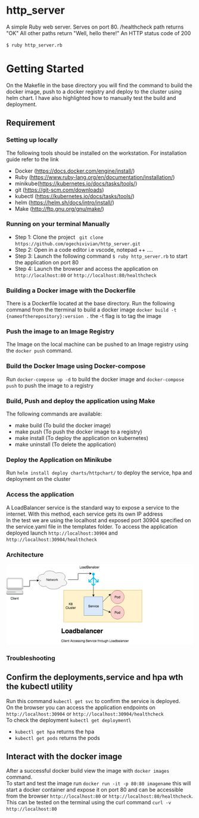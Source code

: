 # http_server
A simple Ruby web server.
Serves on port 80.
/healthcheck path returns "OK"
All other paths return "Well, hello there!"
An HTTP status code of 200

`$ ruby http_server.rb`

# Getting Started
On the Makefile in the base directory you will find the command to build the docker image, push to a docker registry and deploy to the cluster using helm chart. I have also highlighted how to manually test the build and deployment.
## Requirement
### Setting up locally 
The following tools should be installed on the workstation. For installation guide refer to the link
* Docker (https://docs.docker.com/engine/install/)
* Ruby (https://www.ruby-lang.org/en/documentation/installation/)
* minikube(https://kubernetes.io/docs/tasks/tools/)
* git (https://git-scm.com/downloads)
* kubectl (https://kubernetes.io/docs/tasks/tools/)
* helm (https://helm.sh/docs/intro/install/)
* Make (http://ftp.gnu.org/gnu/make/)

### Running on your terminal Manually

* Step 1: Clone the project ` git clone https://github.com/ogechivivian/http_server.git`
* Step 2: Open in a code editor  i.e vscode, notepad ++ ....
* Step 3: Launch the following command ` $ ruby http_server.rb `  to start the application on port 80
* Step 4: Launch the browser and access the application on  `http://localhost:80` or `http://localhost:80/healthcheck`

### Building a Docker image with the Dockerfile
There is a Dockerfile located at the base directory. Run the following command from the tterminal to build a docker image `docker build -t {nameoftherepository}:version .` the -t flag is to tag the image 

### Push the image to an Image Registry
The Image on the local machine can be pushed to an Image registry using the `docker push` command.

### Build the Docker Image using Docker-compose
Run `docker-compose up -d` to build the docker image and `docker-compose push` to push the image to a registry

### Build, Push and deploy the application using Make
The following commands are available:
* make build (To build the docker image)
* make push (To push the docker image to a registry)
* make install (To deploy the application on kubernetes)
* make uninstall (To delete the application)
### Deploy the Application on Minikube
 Run `helm install deploy charts/httpchart/` to deploy the service, hpa and deployment on the cluster

### Access the application
A LoadBalancer service is the standard way to expose a service to the internet. With this method, each service gets its own IP address\
In the test we are using the localhost and exposed port 30904 specified on the service.yaml file in the templates folder. To access the 
application deployed launch `http://localhost:30904` and `http://localhost:30904/healthcheck`



### Architecture 
<img src="./image.png">


### Troubleshooting

## Confirm the deployments,service and hpa wth the kubectl utility
Run this command `kubectl get svc` to confirm the service is deployed.\
On the browser you can access the application endpoints  on `http://localhost:30904` or `http://localhost:30904/healthcheck`\
To check the deployment `kubectl get deployment`\
* `kubectl get hpa` returns the hpa
* `kubectl get pods` returns the pods

## Interact with the docker image
After a successful docker build view the image with `docker images` command.\
To start and test the image run `docker run -it -p 80:80 imagename` this will start a docker container and expose it on port 80 and can be accessible from the browser `http://localhost:80` or `http://localhost:80/healthcheck`. This can be tested on the terminal using the curl command `curl -v http://localhost:80`

